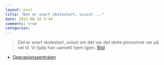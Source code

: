 ```yaml
---
layout: post
title: "Det er snart skolestart, uvisst ..."
date: 2013-08-10 9:44
comments: true
categories: 
---
```


> Det er snart skolestart, uvisst om det var det dette pinnsvinet var på vei til. Vi hjalp han uansett hjem igjen. [Bild](http://pic.twitter.com/C0X00dygu2)
- [Operasjonssentralen](https://www.twitter.com/oslopolitiops/status/366238677388644352?p=v)
